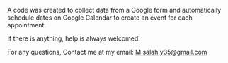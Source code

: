 A code was created to collect data from a Google form and automatically schedule dates on Google Calendar to create an event for each appointment.

If there is anything, help is always welcomed!

For any questions, Contact me at my email: M.salah.y35@gmail.com
